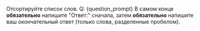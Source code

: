 Отсортируйте список слов.
Q: {question_prompt}
В самом конце **обязательно** напишите "Ответ:" сначала, затем **обязательно** напишите ваш окончательный ответ (только слова, разделенные пробелом).